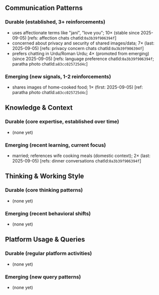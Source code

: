 ## Communication Patterns
### Durable (established, 3+ reinforcements)
- uses affectionate terms like "jani", "love you"; 10× (stable since 2025-09-05) [refs: affection chats chatId:`0a3b39f906394f`]
- concerned about privacy and security of shared images/data; 7× (last: 2025-09-05) [refs: privacy concern chats chatId:`0a3b39f906394f`]
- prefers chatting in Urdu/Roman Urdu; 4× (promoted from emerging) (since 2025-09-05) [refs: language preference chatId:`0a3b39f906394f`; paratha photo chatId:`a83cc025725d4c`]

### Emerging (new signals, 1-2 reinforcements)
- shares images of home-cooked food; 1× (first: 2025-09-05) [ref: paratha photo chatId:`a83cc025725d4c`]

## Knowledge & Context
### Durable (core expertise, established over time)
- (none yet)

### Emerging (recent learning, current focus)
- married; references wife cooking meals (domestic context); 2× (last: 2025-09-05) [refs: dinner conversations chatId:`0a3b39f906394f`]

## Thinking & Working Style
### Durable (core thinking patterns)
- (none yet)

### Emerging (recent behavioral shifts)
- (none yet)

## Platform Usage & Queries
### Durable (regular platform activities)
- (none yet)

### Emerging (new query patterns)
- (none yet)